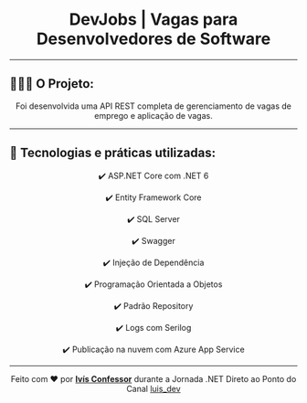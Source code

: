 <h1 align="center">
    <!-- <br />
        <img 
            src="./github-readme/video.png"
            alt="Crud Angular | Filmes" 
            width="120" 
        />
    <br /> -->
    DevJobs | Vagas para Desenvolvedores de Software
</h1>

<hr />

## 🧑🏽‍💻 O Projeto:
<p align="center">
    Foi desenvolvida uma API REST completa de gerenciamento de vagas de emprego e aplicação de vagas.
</p>

<hr />

## 🚀 Tecnologias e práticas utilizadas:
<div align="center">

✔️ ASP.NET Core com .NET 6

✔️ Entity Framework Core

✔️ SQL Server

✔️ Swagger

✔️ Injeção de Dependência

✔️ Programação Orientada a Objetos

✔️ Padrão Repository

✔️ Logs com Serilog

✔️ Publicação na nuvem com Azure App Service

</div>

<hr />

<div align="center">
    Feito com <span role="img" aria-label="coração">❤️</span> por <strong><a href="https://github.com/ivisconfessor">Ivís Confessor</a></strong> durante a Jornada .NET Direto ao Ponto do Canal <a href="https://www.youtube.com/channel/UCjfymesWHr0Z-3hryRsc-Fw" target="_blanck">luis_dev</a> 
</div>